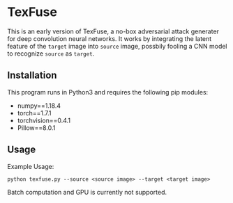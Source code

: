# TexFuse 

This is an early version of TexFuse, a no-box adversarial attack generater for deep convolution neural networks. It works by integrating the latent feature of the `target` image into `source` image, possbily fooling a CNN model to recognize `source` as `target`.

## Installation
This program runs in Python3 and requires the following pip modules:
- numpy==1.18.4
- torch==1.7.1
- torchvision==0.4.1
- Pillow==8.0.1


## Usage

Example Usage: 
```
python texfuse.py --source <source image> --target <target image>
```

Batch computation and GPU is currently not supported.
